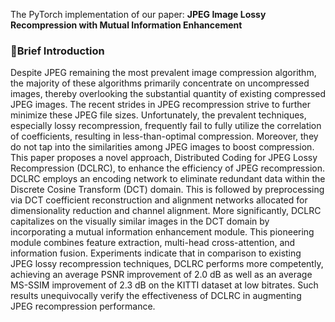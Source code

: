 The PyTorch implementation of our paper:
**JPEG Image Lossy Recompression with Mutual Information Enhancement**

### :bookmark:Brief Introduction
Despite JPEG remaining the most prevalent image compression algorithm, the majority of these algorithms primarily concentrate on uncompressed images, thereby overlooking the substantial quantity of existing compressed JPEG images. The recent strides in JPEG recompression strive to further minimize these JPEG file sizes. Unfortunately, the prevalent techniques, especially lossy recompression, frequently fail to fully utilize the correlation of coefficients, resulting in less-than-optimal compression. Moreover, they do not tap into the similarities among JPEG images to boost compression. This paper proposes a novel approach, Distributed Coding for JPEG Lossy Recompression (DCLRC), to enhance the efficiency of JPEG recompression. DCLRC employs an encoding network to eliminate redundant data within the Discrete Cosine Transform (DCT) domain. This is followed by preprocessing via DCT coefficient reconstruction and alignment networks allocated for dimensionality reduction and channel alignment. More significantly, DCLRC capitalizes on the visually similar images in the DCT domain by incorporating a mutual information enhancement module. This pioneering module combines feature extraction, multi-head cross-attention, and information fusion. Experiments indicate that in comparison to existing JPEG lossy recompression techniques, DCLRC performs more competently, achieving an average PSNR improvement of 2.0 dB as well as an average MS-SSIM improvement of 2.3 dB on the KITTI dataset at low bitrates. Such results unequivocally verify the effectiveness of DCLRC in augmenting JPEG recompression performance. 
